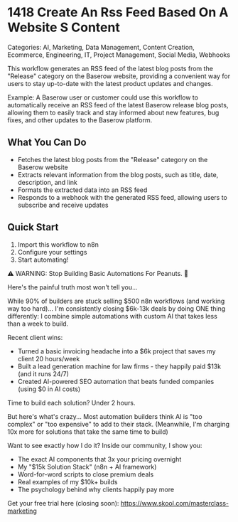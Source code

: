 # 1418 Create An Rss Feed Based On A Website S Content

Categories: AI, Marketing, Data Management, Content Creation, Ecommerce, Engineering, IT, Project Management, Social Media, Webhooks

This workflow generates an RSS feed of the latest blog posts from the "Release" category on the Baserow website, providing a convenient way for users to stay up-to-date with the latest product updates and changes.

Example: A Baserow user or customer could use this workflow to automatically receive an RSS feed of the latest Baserow release blog posts, allowing them to easily track and stay informed about new features, bug fixes, and other updates to the Baserow platform.

## What You Can Do
- Fetches the latest blog posts from the "Release" category on the Baserow website
- Extracts relevant information from the blog posts, such as title, date, description, and link
- Formats the extracted data into an RSS feed
- Responds to a webhook with the generated RSS feed, allowing users to subscribe and receive updates

## Quick Start
1. Import this workflow to n8n
2. Configure your settings
3. Start automating!

⚠️ WARNING: Stop Building Basic Automations For Peanuts. 🚫

Here's the painful truth most won't tell you...

While 90% of builders are stuck selling $500 n8n workflows (and working way too hard)...
I'm consistently closing $6k-13k deals by doing ONE thing differently:
I combine simple automations with custom AI that takes less than a week to build.

Recent client wins:
* Turned a basic invoicing headache into a $6k project that saves my client 20 hours/week
* Built a lead generation machine for law firms - they happily paid $13k (and it runs 24/7)
* Created AI-powered SEO automation that beats funded companies (using $0 in AI costs)

Time to build each solution? Under 2 hours.

But here's what's crazy...
Most automation builders think AI is "too complex" or "too expensive" to add to their stack.
(Meanwhile, I'm charging 10x more for solutions that take the same time to build)

Want to see exactly how I do it?
Inside our community, I show you:
* The exact AI components that 3x your pricing overnight
* My "$15k Solution Stack" (n8n + AI framework)
* Word-for-word scripts to close premium deals
* Real examples of my $10k+ builds
* The psychology behind why clients happily pay more

Get your free trial here (closing soon): https://www.skool.com/masterclass-marketing
